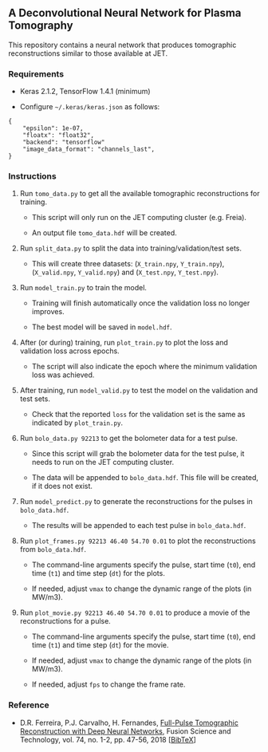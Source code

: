 ## A Deconvolutional Neural Network for Plasma Tomography

This repository contains a neural network that produces tomographic reconstructions similar to those available at JET.

### Requirements

- Keras 2.1.2, TensorFlow 1.4.1 (minimum)

- Configure `~/.keras/keras.json` as follows:

```
{
    "epsilon": 1e-07,
    "floatx": "float32",
    "backend": "tensorflow"
    "image_data_format": "channels_last",
}

```

### Instructions

1. Run `tomo_data.py` to get all the available tomographic reconstructions for training.

    - This script will only run on the JET computing cluster (e.g. Freia).
    
    - An output file `tomo_data.hdf` will be created.

2. Run `split_data.py` to split the data into training/validation/test sets.

    - This will create three datasets: (`X_train.npy`, `Y_train.npy`), (`X_valid.npy`, `Y_valid.npy`) and (`X_test.npy`, `Y_test.npy`).

3. Run `model_train.py` to train the model.

    - Training will finish automatically once the validation loss no longer improves.
    
    - The best model will be saved in `model.hdf`.

4. After (or during) training, run `plot_train.py` to plot the loss and validation loss across epochs.

    - The script will also indicate the epoch where the minimum validation loss was achieved.
    
5. After training, run `model_valid.py` to test the model on the validation and test sets.

    - Check that the reported `loss` for the validation set is the same as indicated by `plot_train.py`.

6. Run `bolo_data.py 92213` to get the bolometer data for a test pulse.

    - Since this script will grab the bolometer data for the test pulse, it needs to run on the JET computing cluster.

    - The data will be appended to `bolo_data.hdf`. This file will be created, if it does not exist.
    
7. Run `model_predict.py` to generate the reconstructions for the pulses in `bolo_data.hdf`.

    - The results will be appended to each test pulse in `bolo_data.hdf`.

8. Run `plot_frames.py 92213 46.40 54.70 0.01` to plot the reconstructions from `bolo_data.hdf`.

    - The command-line arguments specify the pulse, start time (`t0`), end time (`t1`) and time step (`dt`) for the plots.

    - If needed, adjust `vmax` to change the dynamic range of the plots (in MW/m3).

9. Run `plot_movie.py 92213 46.40 54.70 0.01` to produce a movie of the reconstructions for a pulse.

    - The command-line arguments specify the pulse, start time (`t0`), end time (`t1`) and time step (`dt`) for the movie.

    - If needed, adjust `vmax` to change the dynamic range of the plots (in MW/m3).

    - If needed, adjust `fps` to change the frame rate.

### Reference

- D.R. Ferreira, P.J. Carvalho, H. Fernandes, [Full-Pulse Tomographic Reconstruction with Deep Neural Networks](https://arxiv.org/pdf/1802.02242.pdf), Fusion Science and Technology, vol. 74, no. 1-2, pp. 47-56, 2018 [[BibTeX](https://www.tandfonline.com/action/downloadCitation?doi=10.1080/15361055.2017.1390386&format=bibtex)]
